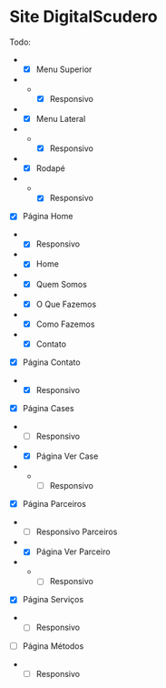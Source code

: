 # Site DigitalScudero

Todo:

- - [x] Menu Superior
- - - [x] Responsivo
- - [x] Menu Lateral
- - - [x] Responsivo
- - [x] Rodapé
- - - [x] Responsivo

- [x] Página Home
- - [x] Responsivo
- - [x] Home
- - [x] Quem Somos
- - [x] O Que Fazemos
- - [x] Como Fazemos
- - [x] Contato

- [x] Página Contato
- - [x] Responsivo

- [x] Página Cases
- - [ ] Responsivo
- - [x] Página Ver Case
- - - [ ] Responsivo

- [x] Página Parceiros
- - [ ] Responsivo Parceiros
- - [x] Página Ver Parceiro
- - - [ ] Responsivo

- [x] Página Serviços
- - [ ] Responsivo

- [ ] Página Métodos
- - [ ] Responsivo

